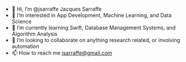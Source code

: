 - 👋 Hi, I’m @jsarraffe Jacques Sarraffe
- 👀 I’m interested in App Development, Machine Learning, and Data Science
- 🌱 I’m currently learning Swift, Database Management Systems, and Algorithm Analysis
- 💞️ I’m looking to collaborate on anything research related, or involving automation
- 📫 How to reach me jsarraffe@gmail.com

<!---
jsarraffe/jsarraffe is a ✨ special ✨ repository because its `README.md` (this file) appears on your GitHub profile.
You can click the Preview link to take a look at your changes.
--->
